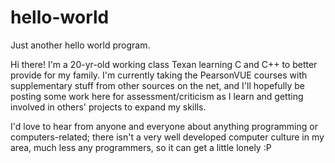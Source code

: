 # hello-world
Just another hello world program.

Hi there! I'm a 20-yr-old working class Texan learning C and C++ to better provide for my family. I'm currently taking the PearsonVUE courses with supplementary stuff from other sources on the net, and I'll hopefully be posting some work here for assessment/criticism as I learn and getting involved in others' projects to expand my skills.

I'd love to hear from anyone and everyone about anything programming or computers-related; there isn't a very well developed computer culture in my area, much less any programmers, so it can get a little lonely :P
